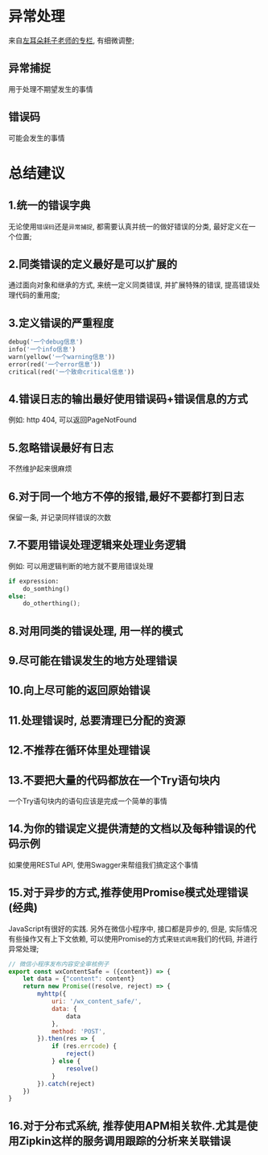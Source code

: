 # 异常处理

来自[左耳朵耗子老师的专栏](https://coolshell.cn/haoel), 有细微调整;

## 异常捕捉

用于处理不期望发生的事情

## 错误码

可能会发生的事情

# 总结建议

## 1.统一的错误字典

无论使用`错误码`还是`异常捕捉`, 都需要认真并统一的做好错误的分类, 最好定义在一个位置;

## 2.同类错误的定义最好是可以扩展的

通过面向对象和继承的方式, 来统一定义同类错误, 并扩展特殊的错误, 提高错误处理代码的重用度;

## 3.定义错误的严重程度

```python
debug('一个debug信息')
info('一个info信息')
warn(yellow('一个warning信息'))
error(red('一个error信息'))
critical(red('一个致命critical信息'))
```

## 4.错误日志的输出最好使用错误码+错误信息的方式

例如: http 404, 可以返回PageNotFound

## 5.忽略错误最好有日志

不然维护起来很麻烦

## 6.对于同一个地方不停的报错,最好不要都打到日志

保留一条, 并记录同样错误的次数

## 7.不要用错误处理逻辑来处理业务逻辑

例如: 可以用逻辑判断的地方就不要用错误处理

```python
if expression: 
    do_somthing()
else:
    do_otherthing();
```

## 8.对用同类的错误处理, 用一样的模式

## 9.尽可能在错误发生的地方处理错误

## 10.向上尽可能的返回原始错误

## 11.处理错误时, 总要清理已分配的资源

## 12.不推荐在循环体里处理错误

## 13.不要把大量的代码都放在一个Try语句块内

一个Try语句块内的语句应该是完成一个简单的事情

## 14.为你的错误定义提供清楚的文档以及每种错误的代码示例

如果使用RESTul API, 使用Swagger来帮组我们搞定这个事情

## 15.对于异步的方式,推荐使用Promise模式处理错误(经典)

JavaScript有很好的实践. 另外在微信小程序中, 接口都是异步的, 但是, 实际情况有些操作又有上下文依赖, 可以使用Promise的方式来`链式调用`我们的代码, 并进行异常处理;

```javascript
// 微信小程序发布内容安全审核例子
export const wxContentSafe = ({content}) => {
    let data = {"content": content}
    return new Promise((resolve, reject) => {
        myhttp({
            uri: '/wx_content_safe/',
            data: {
                data
            },
            method: 'POST',
        }).then(res => {
            if (res.errcode) {
                reject()
            } else {
                resolve()
            }
        }).catch(reject)
    })
}
```

## 16.对于分布式系统, 推荐使用APM相关软件.尤其是使用Zipkin这样的服务调用跟踪的分析来关联错误


